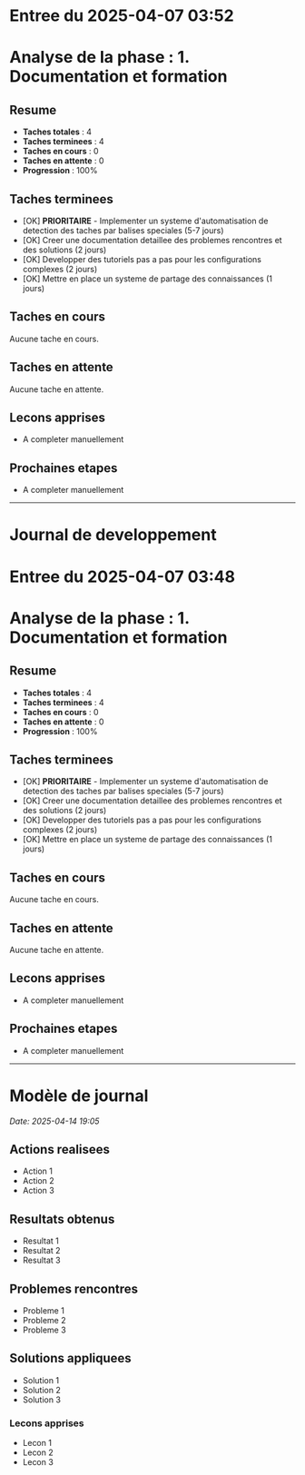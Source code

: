 ﻿# Entree du 2025-04-07 03:52

# Analyse de la phase : 1. Documentation et formation

## Resume

- **Taches totales** : 4
- **Taches terminees** : 4
- **Taches en cours** : 0
- **Taches en attente** : 0
- **Progression** : 100%

## Taches terminees

- [OK] **PRIORITAIRE** - Implementer un systeme d'automatisation de detection des taches par balises speciales (5-7 jours)
- [OK] Creer une documentation detaillee des problemes rencontres et des solutions (2 jours)
- [OK] Developper des tutoriels pas a pas pour les configurations complexes (2 jours)
- [OK] Mettre en place un systeme de partage des connaissances (1 jours)

## Taches en cours

Aucune tache en cours.

## Taches en attente

Aucune tache en attente.

## Lecons apprises

- A completer manuellement

## Prochaines etapes

- A completer manuellement


---

# Journal de developpement

# Entree du 2025-04-07 03:48

# Analyse de la phase : 1. Documentation et formation

## Resume

- **Taches totales** : 4
- **Taches terminees** : 4
- **Taches en cours** : 0
- **Taches en attente** : 0
- **Progression** : 100%

## Taches terminees

- [OK] **PRIORITAIRE** - Implementer un systeme d'automatisation de detection des taches par balises speciales (5-7 jours)
- [OK] Creer une documentation detaillee des problemes rencontres et des solutions (2 jours)
- [OK] Developper des tutoriels pas a pas pour les configurations complexes (2 jours)
- [OK] Mettre en place un systeme de partage des connaissances (1 jours)

## Taches en cours

Aucune tache en cours.

## Taches en attente

Aucune tache en attente.

## Lecons apprises

- A completer manuellement

## Prochaines etapes

- A completer manuellement


---

# Modèle de journal

*Date: 2025-04-14 19:05*

## Actions realisees

- Action 1
- Action 2
- Action 3

## Resultats obtenus

- Resultat 1
- Resultat 2
- Resultat 3

## Problemes rencontres

- Probleme 1
- Probleme 2
- Probleme 3

## Solutions appliquees

- Solution 1
- Solution 2
- Solution 3

### Lecons apprises

- Lecon 1
- Lecon 2
- Lecon 3

